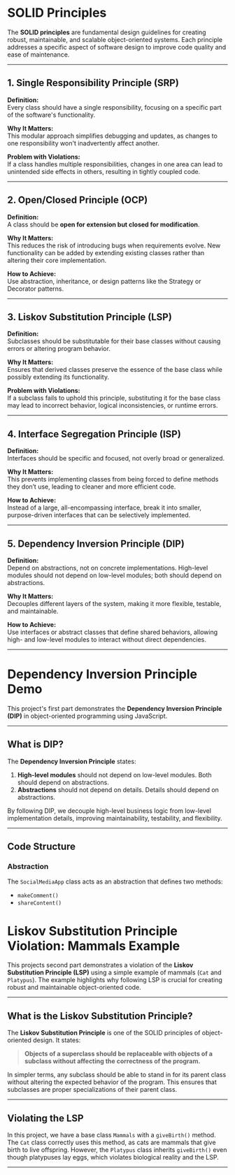 # SOLID Principles

The **SOLID principles** are fundamental design guidelines for creating robust, maintainable, and scalable object-oriented systems. Each principle addresses a specific aspect of software design to improve code quality and ease of maintenance.

---

## 1. Single Responsibility Principle (SRP)

**Definition:**  
Every class should have a single responsibility, focusing on a specific part of the software's functionality.

**Why It Matters:**  
This modular approach simplifies debugging and updates, as changes to one responsibility won't inadvertently affect another.

**Problem with Violations:**  
If a class handles multiple responsibilities, changes in one area can lead to unintended side effects in others, resulting in tightly coupled code.

---

## 2. Open/Closed Principle (OCP)

**Definition:**  
A class should be **open for extension but closed for modification**.

**Why It Matters:**  
This reduces the risk of introducing bugs when requirements evolve. New functionality can be added by extending existing classes rather than altering their core implementation.

**How to Achieve:**  
Use abstraction, inheritance, or design patterns like the Strategy or Decorator patterns.

---

## 3. Liskov Substitution Principle (LSP)

**Definition:**  
Subclasses should be substitutable for their base classes without causing errors or altering program behavior.

**Why It Matters:**  
Ensures that derived classes preserve the essence of the base class while possibly extending its functionality.

**Problem with Violations:**  
If a subclass fails to uphold this principle, substituting it for the base class may lead to incorrect behavior, logical inconsistencies, or runtime errors.

---

## 4. Interface Segregation Principle (ISP)

**Definition:**  
Interfaces should be specific and focused, not overly broad or generalized.

**Why It Matters:**  
This prevents implementing classes from being forced to define methods they don’t use, leading to cleaner and more efficient code.

**How to Achieve:**  
Instead of a large, all-encompassing interface, break it into smaller, purpose-driven interfaces that can be selectively implemented.

---

## 5. Dependency Inversion Principle (DIP)

**Definition:**  
Depend on abstractions, not on concrete implementations. High-level modules should not depend on low-level modules; both should depend on abstractions.

**Why It Matters:**  
Decouples different layers of the system, making it more flexible, testable, and maintainable.

**How to Achieve:**  
Use interfaces or abstract classes that define shared behaviors, allowing high- and low-level modules to interact without direct dependencies.

---

  # Dependency Inversion Principle Demo

This project's first part demonstrates the **Dependency Inversion Principle (DIP)** in object-oriented programming using JavaScript.

---

## What is DIP?

The **Dependency Inversion Principle** states:

1. **High-level modules** should not depend on low-level modules. Both should depend on abstractions.
2. **Abstractions** should not depend on details. Details should depend on abstractions.

By following DIP, we decouple high-level business logic from low-level implementation details, improving maintainability, testability, and flexibility.

---

## Code Structure

### **Abstraction**
The `SocialMediaApp` class acts as an abstraction that defines two methods:
- `makeComment()`
- `shareContent()`



# Liskov Substitution Principle Violation: Mammals Example

This projects second part demonstrates a violation of the **Liskov Substitution Principle (LSP)** using a simple example of mammals (`Cat` and `Platypus`). The example highlights why following LSP is crucial for creating robust and maintainable object-oriented code.

---

## What is the Liskov Substitution Principle?

The **Liskov Substitution Principle** is one of the SOLID principles of object-oriented design. It states:

> **Objects of a superclass should be replaceable with objects of a subclass without affecting the correctness of the program.**

In simpler terms, any subclass should be able to stand in for its parent class without altering the expected behavior of the program. This ensures that subclasses are proper specializations of their parent class.

---

## Violating the LSP

In this project, we have a base class `Mammals` with a `giveBirth()` method. The `Cat` class correctly uses this method, as cats are mammals that give birth to live offspring. However, the `Platypus` class inherits `giveBirth()` even though platypuses lay eggs, which violates biological reality and the LSP.

---

